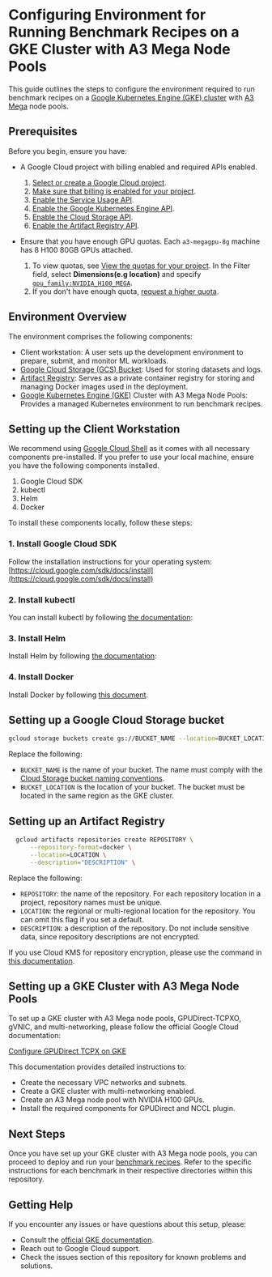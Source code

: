 # Configuring Environment for Running Benchmark Recipes on a GKE Cluster with A3 Mega Node Pools

This guide outlines the steps to configure the environment required to run benchmark recipes on a [Google Kubernetes Engine (GKE) cluster](https://cloud.google.com/kubernetes-engine/docs/concepts/kubernetes-engine-overview) with [A3 Mega](https://cloud.google.com/compute/docs/accelerator-optimized-machines#a3-mega-vms) node pools.

## Prerequisites

Before you begin, ensure you have:

- A Google Cloud project with billing enabled and required APIs enabled.
  1. [Select or create a Google Cloud project](https://console.cloud.google.com/cloud-resource-manager).
  2. [Make sure that billing is enabled for your project](https://cloud.google.com/billing/docs/how-to/modify-project).
  3. [Enable the Service Usage API](https://console.cloud.google.com/apis/library/serviceusage.googleapis.com).
  4. [Enable the Google Kubernetes Engine API](https://console.cloud.google.com/flows/enableapi?apiid=container.googleapis.com).
  5. [Enable the Cloud Storage API](https://console.cloud.google.com/flows/enableapi?apiid=storage.googleapis.com).
  6. [Enable the Artifact Registry API](https://console.cloud.google.com/flows/enableapi?apiid=artifactregistry.googleapis.com).

- Ensure that you have enough GPU quotas. Each `a3-megagpu-8g` machine has 8 H100 80GB GPUs attached.
  1. To view quotas, see [View the quotas for your project](/docs/quotas/view-manage).
     In the Filter field, select **Dimensions(e.g location)** and specify [`gpu_family:NVIDIA_H100_MEGA`](https://cloud.google.com/compute/resource-usage#gpu_quota).
  1. If you don't have enough quota, [request a higher quota](https://cloud.google.com/docs/quotas/view-manage#requesting_higher_quota).

## Environment Overview

The environment comprises the following components:

- Client workstation: A user sets up the development environment to prepare, submit, and monitor ML workloads.
- [Google Cloud Storage (GCS) Bucket](https://cloud.google.com/storage/docs): Used for storing datasets and logs.
- [Artifact Registry](https://cloud.google.com/artifact-registry/docs/overview): Serves as a private container registry for storing and managing Docker images used in the deployment.
- [Google Kubernetes Engine (GKE)](https://cloud.google.com/kubernetes-engine/docs/concepts/kubernetes-engine-overview) Cluster with A3 Mega Node Pools: Provides a managed Kubernetes environment to run benchmark recipes.

## Setting up the Client Workstation

We recommend using [Google Cloud Shell](https://cloud.google.com/shell/docs) as it comes with all necessary components pre-installed. If you prefer to use your local machine, ensure you have the following components installed. 

1. Google Cloud SDK
2. kubectl
3. Helm
4. Docker

To install these components locally, follow these steps:

### 1. Install Google Cloud SDK

Follow the installation instructions for your operating system:
[https://cloud.google.com/sdk/docs/install](https://cloud.google.com/sdk/docs/install)

### 2. Install kubectl

You can install kubectl by following [the documentation](https://kubernetes.io/docs/tasks/tools/#kubectl):

### 3. Install Helm

Install Helm by following [the documentation](https://helm.sh/docs/intro/quickstart/):

### 4. Install Docker

Install Docker by following [this document](https://docs.docker.com/engine/install/).

## Setting up a Google Cloud Storage bucket

```bash
gcloud storage buckets create gs://BUCKET_NAME --location=BUCKET_LOCATION --no-public-access-prevention
```

Replace the following:
- `BUCKET_NAME` is the name of your bucket. The name must comply with the [Cloud Storage bucket naming conventions](https://cloud.google.com/storage/docs/buckets#naming).
- `BUCKET_LOCATION` is the location of your bucket. The bucket must be located in  the same region as the GKE cluster.

## Setting up an Artifact Registry

```bash
  gcloud artifacts repositories create REPOSITORY \
      --repository-format=docker \
      --location=LOCATION \
      --description="DESCRIPTION" \
```
Replace the following:
- `REPOSITORY`: the name of the repository. For each repository location in a project, repository names must be unique.
- `LOCATION`: the regional or multi-regional location for the repository. You can omit this flag if you set a default. 
- `DESCRIPTION`: a description of the repository. Do not include sensitive data, since repository descriptions are not encrypted.

If you use Cloud KMS for repository encryption, please use the command in [this documentation](https://cloud.google.com/artifact-registry/docs/repositories/create-repos#create-repo-gcloud-docker). 

## Setting up a GKE Cluster with A3 Mega Node Pools

To set up a GKE cluster with A3 Mega node pools, GPUDirect-TCPXO, gVNIC, and multi-networking, please follow the official Google Cloud documentation:

[Configure GPUDirect TCPX on GKE](https://cloud.google.com/kubernetes-engine/docs/how-to/gpu-bandwidth-gpudirect-tcpx)

This documentation provides detailed instructions to:
- Create the necessary VPC networks and subnets.
- Create a GKE cluster with multi-networking enabled.
- Create an A3 Mega node pool with NVIDIA H100 GPUs.
- Install the required components for GPUDirect and NCCL plugin.

## Next Steps

Once you have set up your GKE cluster with A3 Mega node pools, you can proceed to deploy and run your [benchmark recipes](../README.md#benchmarks-support-matrix). Refer to the specific instructions for each benchmark in their respective directories within this repository.

## Getting Help

If you encounter any issues or have questions about this setup, please:
- Consult the [official GKE documentation](https://cloud.google.com/kubernetes-engine/docs).
- Reach out to Google Cloud support.
- Check the issues section of this repository for known problems and solutions.